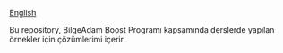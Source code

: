 <p>
<a href="https://github.com/yavuzavci/BaBoostOrnekler/blob/master/README.en.md">English</a>
</p>

<p>
Bu repository, BilgeAdam Boost Programı kapsamında derslerde yapılan örnekler için çözümlerimi içerir.
</p>